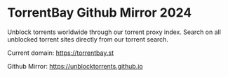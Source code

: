 # TorrentBay Github Mirror 2024

Unblock torrents worldwide through our torrent proxy index.
Search on all unblocked torrent sites directly from our torrent search.


Current domain: https://torrentbay.st

Github Mirror: https://unblocktorrents.github.io
